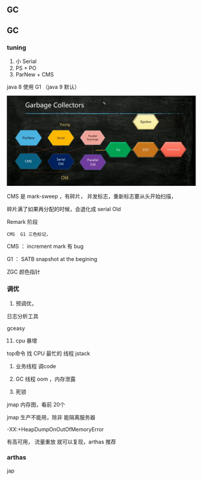 ## GC


## GC



### tuning


1. 小   Serial
2. PS + PO
3. ParNew  + CMS


java 8  使用  G1 （java 9 默认）

![1678608059152](image/2-java-gc/1678608059152.png)

CMS   是  mark-sweep ，有碎片， 并发标志，重新标志要从头开始扫描，

碎片满了如果再分配的时候，会退化成  serial Old



Remark 阶段

    CMS  G1 三色标记，


CMS  ： increment mark  有 bug

G1  ： SATB  snapshot at the begining

   ZGC  颜色指针



### 调优

1. 预调优，

日志分析工具

gceasy


11. cpu 暴增

top命令  找 CPU 最忙的 线程   jstack

1. 业务线程    调code
2. GC 线程    oom ，内存泄露


11. 死锁

jmap   内存图，看前 20个

jmap 生产不能用，除非 能隔离服务器

-XX:+HeapDumpOnOutOfMemoryError


有高可用， 流量重放  就可以复现，arthas 推荐




### arthas

jap
